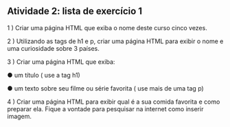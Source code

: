 ## Atividade 2: lista de exercício 1

1 ) Criar uma página HTML que exiba o nome deste curso cinco vezes.

 

2 ) Utilizando as tags de h1 e p, criar uma página HTML para exibir o nome e uma curiosidade sobre 3 países.

 

3 ) Criar uma página HTML que exiba:

●      um título ( use a tag h1)

●      um texto sobre seu filme ou série favorita ( use mais de uma  tag p)

 

4 ) Criar uma página HTML para exibir qual é a  sua comida favorita e como preparar ela. Fique a vontade para pesquisar na internet como inserir imagem.